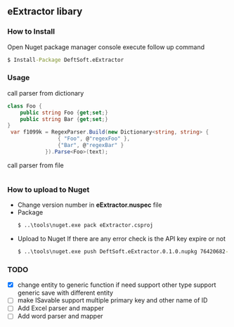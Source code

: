﻿## eExtractor libary


### How to Install

Open Nuget package manager console execute follow up command
```cmd
$ Install-Package DeftSoft.eExtractor
```
### Usage 
call parser from dictionary
```csharp
class Foo {
    public string Foo {get;set;}
    public string Bar {get;set;}
}
 var f1099k = RegexParser.Build(new Dictionary<string, string> {
                { "Foo", @"regexFoo" },
                {"Bar", @"regexBar" }
            }).Parse<Foo>(text);

```
call parser from file
```csharp

```
### How to upload to Nuget
* Change version number in **eExtractor.nuspec** file
* Package
    ```cmd
    $ ..\tools\nuget.exe pack eExtractor.csproj
    ```
* Upload to Nuget 
  If there are any error check is the API key expire or not
    ```cmd
    $ ..\tools\nuget.exe push DeftSoft.eExtractor.0.1.0.nupkg 76420682-1c39-4658-a848-0787c42947eb -Source https://www.nuget.org/api/v2/package
    ```

### TODO

- [x] change entity to generic function if need support other type
 support generic save with different entity  
- [ ] make ISavable support multiple primary key and other name of ID  
- [ ] Add Excel parser and mapper  
- [ ] Add word parser and mapper  
